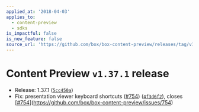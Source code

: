 ```yaml
---
applied_at: '2018-04-03'
applies_to:
  - content-preview
  - sdks
is_impactful: false
is_new_feature: false
source_url: 'https://github.com/box/box-content-preview/releases/tag/v1.37.1'
---
```


# Content Preview `v1.37.1` release


* Release: 1.37.1 ([`5cc450a`](https://github.com/box/box-content-preview/commit[`5cc450a`](https://github.com/box/box-content-preview/commit/5cc450a)))
* Fix: presentation viewer keyboard shortcuts ([#754](https://github.com/box/box-content-preview/pull/754)) ([`4f3d6f2`](https://github.com/box/box-content-preview/commit[`4f3d6f2`](https://github.com/box/box-content-preview/commit/4f3d6f2))), closes [[#754](https://github.com/box/box-content-preview/pull/754)](https://github.com/box/box-content-preview/issues/754)



